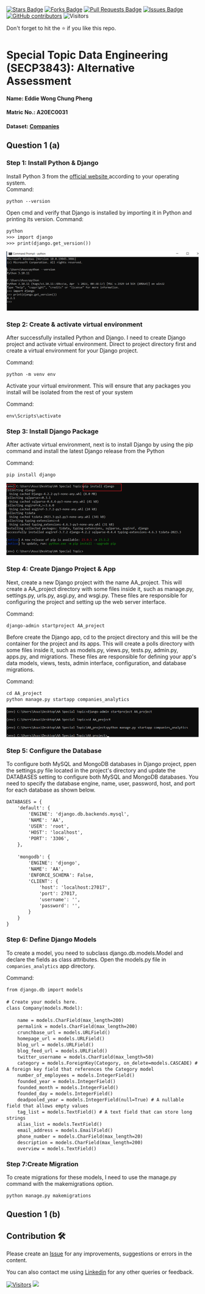 <a href="https://github.com/drshahizan/SECP3843/stargazers"><img src="https://img.shields.io/github/stars/drshahizan/SECP3843" alt="Stars Badge"/></a>
<a href="https://github.com/drshahizan/SECP3843/network/members"><img src="https://img.shields.io/github/forks/drshahizan/SECP3843" alt="Forks Badge"/></a>
<a href="https://github.com/drshahizan/SECP3843/pulls"><img src="https://img.shields.io/github/issues-pr/drshahizan/SECP3843" alt="Pull Requests Badge"/></a>
<a href="https://github.com/drshahizan/SECP3843/issues"><img src="https://img.shields.io/github/issues/drshahizan/SECP3843" alt="Issues Badge"/></a>
<a href="https://github.com/drshahizan/SECP3843/graphs/contributors"><img alt="GitHub contributors" src="https://img.shields.io/github/contributors/drshahizan/SECP3843?color=2b9348"></a>
![Visitors](https://api.visitorbadge.io/api/visitors?path=https%3A%2F%2Fgithub.com%2Fdrshahizan%2FSECP3843&labelColor=%23d9e3f0&countColor=%23697689&style=flat)


Don't forget to hit the :star: if you like this repo.

# Special Topic Data Engineering (SECP3843): Alternative Assessment

#### Name: Eddie Wong Chung Pheng
#### Matric No.: A20EC0031
#### Dataset: <a href="https://github.com/drshahizan/dataset/tree/main/mongodb/04-companies" >Companies</a>

## Question 1 (a)
### Step 1: Install Python & Django
Install Python 3 from the <a href=" www.python.org"> official website </a> according to your operating system. <br/>
Command: 
```
python --version
```

Open cmd and  verify that Django is installed by importing it in Python and printing its version.
Command: 
```
python
>>> import django
>>> print(django.get_version())
```
<img  src="./files/images/install.png"></img>

### Step 2: Create & activate virtual environment
After successfully installed Python and Django. I need to create Django project and activate virtual environment. 
Direct to project directory first and create a virtual environment for your Django project.

Command: 
```
python -m venv env
```

Activate your virtual environment. This will ensure that any packages you install will be isolated from the rest of your system

Command: 
```
env\Scripts\activate
```

### Step 3: Install Django Package 
After activate virtual environment, next is to install Django by using the pip command and install the latest Django release from the Python

Command: 
```
pip install django
```
<img  src="./files/images/install_django.png"></img>

### Step 4: Create Django Project & App
Next, create a new Django project with the name AA_project. This will create a AA_project directory with some files inside it, such as manage.py, settings.py, urls.py, asgi.py, and wsgi.py. These files are responsible for configuring the project and setting up the web server interface.

Command: 
```
django-admin startproject AA_project

```

 Before create the Django app, cd to the project directory and this will be the container for the project and its apps. This will create a polls directory with some files inside it, such as models.py, views.py, tests.py, admin.py, apps.py, and migrations. These files are responsible for defining your app's data models, views, tests, admin interface, configuration, and database migrations.

Command:
```
cd AA_project
python manage.py startapp companies_analytics
```
<img  src="./files/images/create_project.png"></img>

### Step 5: Configure the Database
To configure both MySQL and MongoDB databases in Django project, ppen the settings.py file located in the project's directory and update the DATABASES setting to configure both MySQL and MongoDB databases. You need to specify the database engine, name, user, password, host, and port for each database as shown below.

```
DATABASES = {
    'default': {
        'ENGINE': 'django.db.backends.mysql',
        'NAME': 'AA',
        'USER': 'root',
        'HOST': 'localhost',
        'PORT': '3306',
    },

    'mongodb': {
        'ENGINE': 'djongo',
        'NAME': 'AA',
        'ENFORCE_SCHEMA': False,
        'CLIENT': {
            'host': 'localhost:27017',
            'port': 27017,
            'username': '',
            'password': '',
        }
    }
}
```

### Step 6: Define Django Models
To create a model, you need to subclass django.db.models.Model and declare the fields as class attributes. Open the models.py file in ```companies_analytics``` app directory.

Command:
```
from django.db import models

# Create your models here.
class Company(models.Model):

    name = models.CharField(max_length=200)
    permalink = models.CharField(max_length=200)
    crunchbase_url = models.URLField()
    homepage_url = models.URLField()
    blog_url = models.URLField()
    blog_feed_url = models.URLField()
    twitter_username = models.CharField(max_length=50)
    category = models.ForeignKey(Category, on_delete=models.CASCADE) # A foreign key field that references the Category model
    number_of_employees = models.IntegerField()
    founded_year = models.IntegerField()
    founded_month = models.IntegerField()
    founded_day = models.IntegerField()
    deadpooled_year = models.IntegerField(null=True) # A nullable field that allows empty values
    tag_list = models.TextField() # A text field that can store long strings
    alias_list = models.TextField()
    email_address = models.EmailField()
    phone_number = models.CharField(max_length=20)
    description = models.CharField(max_length=200)
    overview = models.TextField()

```
### Step 7:Create Migration
To create migrations for these models, I need to use the manage.py command with the makemigrations option.

```
python manage.py makemigrations
```


## Question 1 (b)






## Contribution 🛠️
Please create an [Issue](https://github.com/drshahizan/special-topic-data-engineering/issues) for any improvements, suggestions or errors in the content.

You can also contact me using [Linkedin](https://www.linkedin.com/in/drshahizan/) for any other queries or feedback.

[![Visitors](https://api.visitorbadge.io/api/visitors?path=https%3A%2F%2Fgithub.com%2Fdrshahizan&labelColor=%23697689&countColor=%23555555&style=plastic)](https://visitorbadge.io/status?path=https%3A%2F%2Fgithub.com%2Fdrshahizan)
![](https://hit.yhype.me/github/profile?user_id=81284918)


